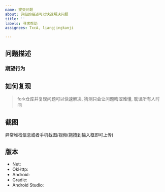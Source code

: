 ```yaml
---
name: 提交问题
about: 详细的描述可以快速解决问题
title: ''
labels: 寻求帮助
assignees: TxcA, liangjingkanji

---
```


## 问题描述

### 期望行为

## 如何复现

> fork仓库并复现问题可以快速解决, 猜测只会让问题晦涩难懂, 耽误所有人时间

## 截图

异常堆栈信息或者手机截图/视频(拖拽到输入框即可上传)

## 版本
- Net:
- OkHttp: 
- Android:
- Gradle: 
- Android Studio:
